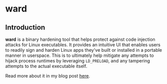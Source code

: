 # ward

## Introduction

__ward__ is a binary hardening tool that helps protect against code injection attacks for Linux executables. It provides an intuitive UI that enables
users to readily sign and harden Linux apps they've built or installed in a portable manner in userspace. This is to ultimately help mitigate any attempts
to hijack process runtimes by leveraging `LD_PRELOAD`, and any tampering attempts to the actual executable itself.

Read more about it in my blog post [here]().
